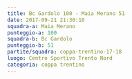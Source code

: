 ```yaml
---
title: Bc Gardolo 100 - Maia Merano 51
date: 2017-09-21 21:30:10
squadra-a: Maia Merano
punteggio-a: 100
squadra-b: Bc Gardolo
punteggio-b: 51
partite/squadra: coppa-trentino-17-18
luogo: Centro Sportivo Trento Nord
categoria: coppa trentino
---
```


